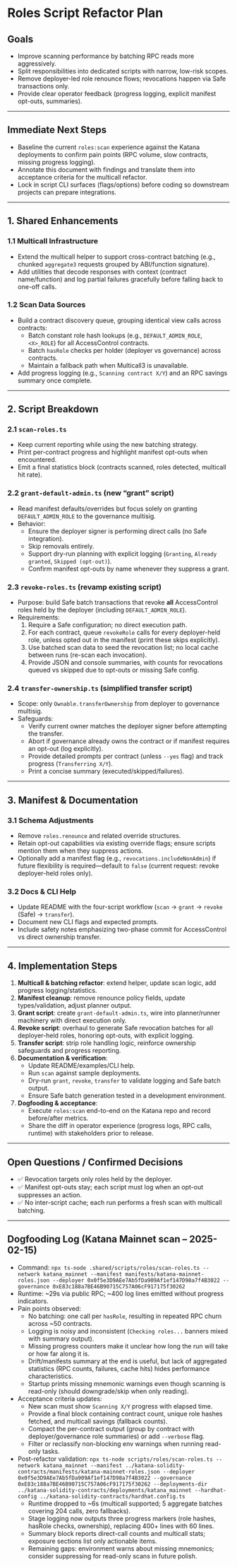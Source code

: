 # Roles Script Refactor Plan

## Goals
- Improve scanning performance by batching RPC reads more aggressively.
- Split responsibilities into dedicated scripts with narrow, low-risk scopes.
- Remove deployer-led role renounce flows; revocations happen via Safe transactions only.
- Provide clear operator feedback (progress logging, explicit manifest opt-outs, summaries).

---

## Immediate Next Steps
- Baseline the current `roles:scan` experience against the Katana deployments to confirm pain points (RPC volume, slow contracts, missing progress logging).
- Annotate this document with findings and translate them into acceptance criteria for the multicall refactor.
- Lock in script CLI surfaces (flags/options) before coding so downstream projects can prepare integrations.

---

## 1. Shared Enhancements

### 1.1 Multicall Infrastructure
- Extend the multicall helper to support cross-contract batching (e.g., chunked `aggregate3` requests grouped by ABI/function signature).
- Add utilities that decode responses with context (contract name/function) and log partial failures gracefully before falling back to one-off calls.

### 1.2 Scan Data Sources
- Build a contract discovery queue, grouping identical view calls across contracts:
  - Batch constant role hash lookups (e.g., `DEFAULT_ADMIN_ROLE`, `<X>_ROLE`) for all AccessControl contracts.
  - Batch `hasRole` checks per holder (deployer vs governance) across contracts.
  - Maintain a fallback path when Multicall3 is unavailable.
- Add progress logging (e.g., `Scanning contract X/Y`) and an RPC savings summary once complete.

---

## 2. Script Breakdown

### 2.1 `scan-roles.ts`
- Keep current reporting while using the new batching strategy.
- Print per-contract progress and highlight manifest opt-outs when encountered.
- Emit a final statistics block (contracts scanned, roles detected, multicall hit rate).

### 2.2 `grant-default-admin.ts` (new “grant” script)
- Read manifest defaults/overrides but focus solely on granting `DEFAULT_ADMIN_ROLE` to the governance multisig.
- Behavior:
  - Ensure the deployer signer is performing direct calls (no Safe integration).
  - Skip removals entirely.
  - Support dry-run planning with explicit logging (`Granting`, `Already granted`, `Skipped (opt-out)`).
  - Confirm manifest opt-outs by name whenever they suppress a grant.

### 2.3 `revoke-roles.ts` (revamp existing script)
- Purpose: build Safe batch transactions that revoke **all** AccessControl roles held by the deployer (including `DEFAULT_ADMIN_ROLE`).
- Requirements:
  1. Require a Safe configuration; no direct execution path.
  2. For each contract, queue `revokeRole` calls for every deployer-held role, unless opted out in the manifest (print these skips explicitly).
  3. Use batched scan data to seed the revocation list; no local cache between runs (re-scan each invocation).
  4. Provide JSON and console summaries, with counts for revocations queued vs skipped due to opt-outs or missing Safe config.

### 2.4 `transfer-ownership.ts` (simplified transfer script)
- Scope: only `Ownable.transferOwnership` from deployer to governance multisig.
- Safeguards:
  - Verify current owner matches the deployer signer before attempting the transfer.
  - Abort if governance already owns the contract or if manifest requires an opt-out (log explicitly).
  - Provide detailed prompts per contract (unless `--yes` flag) and track progress (`Transferring X/Y`).
  - Print a concise summary (executed/skipped/failures).

---

## 3. Manifest & Documentation

### 3.1 Schema Adjustments
- Remove `roles.renounce` and related override structures.
- Retain opt-out capabilities via existing override flags; ensure scripts mention them when they suppress actions.
- Optionally add a manifest flag (e.g., `revocations.includeNonAdmin`) if future flexibility is required—default to `false` (current request: revoke deployer-held roles only).

### 3.2 Docs & CLI Help
- Update README with the four-script workflow (`scan` → `grant` → `revoke` (Safe) → `transfer`).
- Document new CLI flags and expected prompts.
- Include safety notes emphasizing two-phase commit for AccessControl vs direct ownership transfer.

---

## 4. Implementation Steps

1. **Multicall & batching refactor**: extend helper, update scan logic, add progress logging/statistics.
2. **Manifest cleanup**: remove renounce policy fields, update types/validation, adjust planner output.
3. **Grant script**: create `grant-default-admin.ts`, wire into planner/runner machinery with direct execution only.
4. **Revoke script**: overhaul to generate Safe revocation batches for all deployer-held roles, honoring opt-outs, with explicit logging.
5. **Transfer script**: strip role handling logic, reinforce ownership safeguards and progress reporting.
6. **Documentation & verification**:
   - Update README/examples/CLI help.
   - Run `scan` against sample deployments.
   - Dry-run `grant`, `revoke`, `transfer` to validate logging and Safe batch output.
   - Ensure Safe batch generation tested in a development environment.
7. **Dogfooding & acceptance**:
   - Execute `roles:scan` end-to-end on the Katana repo and record before/after metrics.
   - Share the diff in operator experience (progress logs, RPC calls, runtime) with stakeholders prior to release.

---

## Open Questions / Confirmed Decisions
- ✅ Revocation targets only roles held by the deployer.
- ✅ Manifest opt-outs stay; each script must log when an opt-out suppresses an action.
- ✅ No inter-script cache; each run performs a fresh scan with multicall batching.

---

## Dogfooding Log (Katana Mainnet scan – 2025-02-15)
- Command: `npx ts-node .shared/scripts/roles/scan-roles.ts --network katana_mainnet --manifest manifests/katana-mainnet-roles.json --deployer 0x0f5e3D9AEe7Ab5fDa909Af1ef147D98a7f4B3022 --governance 0xE83c188a7BE46B90715C757A06cF917175f30262`
- Runtime: ~29s via public RPC; ~400 log lines emitted without progress indicators.
- Pain points observed:
  - No batching: one call per `hasRole`, resulting in repeated RPC churn across ~50 contracts.
  - Logging is noisy and inconsistent (`Checking roles...` banners mixed with summary output).
  - Missing progress counters make it unclear how long the run will take or how far along it is.
  - Drift/manifests summary at the end is useful, but lack of aggregated statistics (RPC counts, failures, cache hits) hides performance characteristics.
  - Startup prints missing mnemonic warnings even though scanning is read-only (should downgrade/skip when only reading).
- Acceptance criteria updates:
  - New scan must show `Scanning X/Y` progress with elapsed time.
  - Provide a final block containing contract count, unique role hashes fetched, and multicall savings (fallback counts).
  - Compact the per-contract output (group by contract with deployer/governance role summaries) or add `--verbose` flag.
  - Filter or reclassify non-blocking env warnings when running read-only tasks.
- Post-refactor validation: `npx ts-node scripts/roles/scan-roles.ts --network katana_mainnet --manifest ../katana-solidity-contracts/manifests/katana-mainnet-roles.json --deployer 0x0f5e3D9AEe7Ab5fDa909Af1ef147D98a7f4B3022 --governance 0xE83c188a7BE46B90715C757A06cF917175f30262 --deployments-dir ../katana-solidity-contracts/deployments/katana_mainnet --hardhat-config ../katana-solidity-contracts/hardhat.config.ts`
  - Runtime dropped to ~6s (multicall supported; 5 aggregate batches covering 204 calls, zero fallbacks).
  - Stage logging now outputs three progress markers (role hashes, hasRole checks, ownership), replacing 400+ lines with 60 lines.
  - Summary block reports direct-call counts and multicall stats; exposure sections list only actionable items.
  - Remaining gaps: environment warns about missing mnemonics; consider suppressing for read-only scans in future polish.
